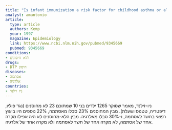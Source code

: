 ```yaml
---
title: "Is infant immunization a risk factor for childhood asthma or allergy?"
analyst: amantonio
article:
  type: article
  authors: Kemp
  year: 1997
  magazine: Epidemiology
  link: https://www.ncbi.nlm.nih.gov/pubmed/9345669
  pubmed: 9345669
conditions:
- ללא חיסונים
drugs:
- DTP חיסון
diseases:
- אסתמה
- אלרגיה
countries:
- ניו זילנד
---
```


ניו-זילנד, מאמר שסוקר 1265 ילדים בני 10 שמתוכם 23 לא מחוסנים (נגד פוליו, דיפטריה, טטנוס ושעלת). מבין המחוסנים 23% סבלו מאסתמה, 22% נוספים היו ביעוץ רפואי בחשד לאסתמה, ו-30% סבלו מאלרגיה.
מבין הלא-מחוסנים לא היה אפילו מקרה אחד של אסתמה, לא מקרה אחד של חשד לאסתמה ולא מקרה אחד של אלרגיה.
